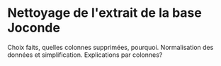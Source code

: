 # Nettoyage de l'extrait de la base Joconde

Choix faits, quelles colonnes supprimées, pourquoi. Normalisation des données et simplification. Explications par colonnes?
